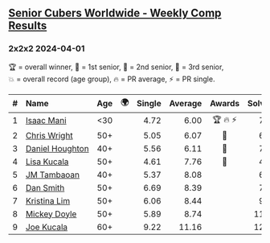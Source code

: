<style>table {white-space: nowrap;}</style>
<link rel="stylesheet" type="text/css" href="/scw-comp/css/flags.css" />

## [Senior Cubers Worldwide - Weekly Comp Results](/scw-comp/results/)
### 2x2x2 2024-04-01

<span style="white-space: nowrap;">🏆 = overall winner</span>, <span style="white-space: nowrap;">🥇 = 1st senior</span>, <span style="white-space: nowrap;">🥈 = 2nd senior</span>, <span style="white-space: nowrap;">🥉 = 3rd senior</span>, <span style="white-space: nowrap;">💥 = overall record (age group)</span>, <span style="white-space: nowrap;">🔥 = PR average</span>, <span style="white-space: nowrap;">⚡ = PR single</span>.

| # | Name | Age | 🌍 | Single | Average | Awards | Solve 1 | Solve 2 | Solve 3 | Solve 4 | Solve 5 | Video |
| :--: | :-- | :--: | :--: | --: | --: | :--: | --: | --: | --: | --: | --: | :-- |
| 1 | [Isaac Mani](../../persons/isaac_mani/222.md) | <30 | <i class="flag flag-MX" /> | 4.72 | 6.00 | 🏆 🔥 ⚡ | 7.20 | 9.86 | 4.72 | 5.31 | 5.48 | [Desktop](https://www.facebook.com/events/399816879472850/permalink/404073375713867) / [Mobile](https://m.facebook.com/events/399816879472850?view=permalink&id=404073375713867) |
| 2 | [Chris Wright](../../persons/chris_wright/222.md) | 50+ | <i class="flag flag-GB" /> | 5.05 | 6.07 | 🥇 | 6.01 | 5.05 | 5.40 | 6.81 | DNF | [Desktop](https://www.facebook.com/events/399816879472850/permalink/406755908778947) / [Mobile](https://m.facebook.com/events/399816879472850?view=permalink&id=406755908778947) |
| 3 | [Daniel Houghton](../../persons/daniel_houghton/222.md) | 40+ | <i class="flag flag-CH" /> | 5.56 | 6.11 | 🥈 | 7.33 | 6.62 | 5.80 | 5.56 | 5.91 | [Desktop](https://www.facebook.com/events/399816879472850/permalink/406279462159925) / [Mobile](https://m.facebook.com/events/399816879472850?view=permalink&id=406279462159925) |
| 4 | [Lisa Kucala](../../persons/lisa_kucala/222.md) | 50+ | <i class="flag flag-US" /> | 4.61 | 7.76 | 🥉 | 4.61 | 8.86 | 7.93 | 8.01 | 7.33 | [Desktop](https://www.facebook.com/events/399816879472850/permalink/408046101983261) / [Mobile](https://m.facebook.com/events/399816879472850?view=permalink&id=408046101983261) |
| 5 | [JM Tambaoan](../../persons/jm_tambaoan/222.md) | 40+ | <i class="flag flag-PH" /> | 5.37 | 8.08 |  | 6.43 | 9.09 | 8.71 | 5.37 | 13.83 | [Desktop](https://www.facebook.com/events/399816879472850/permalink/407819728672565) / [Mobile](https://m.facebook.com/events/399816879472850?view=permalink&id=407819728672565) |
| 6 | [Dan Smith](../../persons/dan_smith/222.md) | 50+ | <i class="flag flag-US" /> | 6.69 | 8.39 |  | 7.91 | 8.94 | 9.31 | 8.32 | 6.69 | [Desktop](https://www.facebook.com/events/399816879472850/permalink/406328795488325) / [Mobile](https://m.facebook.com/events/399816879472850?view=permalink&id=406328795488325) |
| 7 | [Kristina Lim](../../persons/kristina_lim/222.md) | 50+ | <i class="flag flag-US" /> | 6.06 | 8.44 |  | 9.65 | 8.13 | 6.06 | 7.53 | 11.14 | [Desktop](https://www.facebook.com/1045330593/videos/769323485167936) / [Mobile](https://m.facebook.com/1045330593/videos/769323485167936) |
| 8 | [Mickey Doyle](../../persons/mickey_doyle/222.md) | 50+ | <i class="flag flag-US" /> | 5.89 | 8.74 |  | 11.57 | 10.59 | 5.89 | 8.13 | 7.49 | [Desktop](https://www.facebook.com/events/399816879472850/permalink/407949848659553) / [Mobile](https://m.facebook.com/events/399816879472850?view=permalink&id=407949848659553) |
| 9 | [Joe Kucala](../../persons/joe_kucala/222.md) | 60+ | <i class="flag flag-US" /> | 9.22 | 11.16 |  | 12.18 | 10.27 | 32.62 | 9.22 | 11.03 | [Desktop](https://www.facebook.com/events/399816879472850/permalink/403935679060970) / [Mobile](https://m.facebook.com/events/399816879472850?view=permalink&id=403935679060970) |

<!-- Global site tag (gtag.js) - Google Analytics -->
<script async src="https://www.googletagmanager.com/gtag/js?id=UA-86348435-3"></script>
<script>window.dataLayer = window.dataLayer || []; function gtag() {dataLayer.push(arguments);} gtag('js', new Date()); gtag('config', 'UA-86348435-3');</script>
